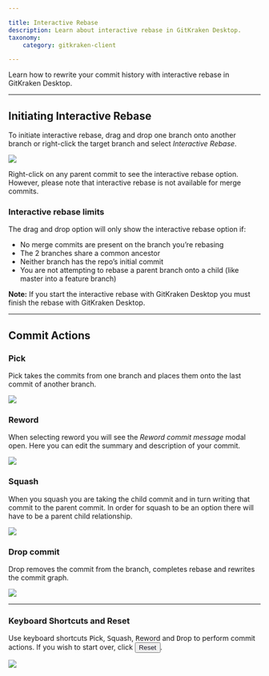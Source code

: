 ```yaml
---

title: Interactive Rebase
description: Learn about interactive rebase in GitKraken Desktop.
taxonomy:
    category: gitkraken-client

---
```


Learn how to rewrite your commit history with interactive rebase in GitKraken Desktop.

***

## Initiating Interactive Rebase
To initiate interactive rebase, drag and drop one branch onto another branch or right-click the target branch and select <em class='context-menu'>Interactive Rebase</em>.

<img src='/wp-content/uploads/interactive-rebase-init.gif' class='img-bordered img-responsive center' />

Right-click on any parent commit to see the interactive rebase option. However, please note that interactive rebase is not available for merge commits.

### Interactive rebase limits

The drag and drop option will only show the interactive rebase option if:

- No merge commits are present on the branch you’re rebasing
- The 2 branches share a common ancestor
- Neither branch has the repo’s initial commit
- You are not attempting to rebase a parent branch onto a child (like master into a feature branch)

<div class='callout callout--note'>
    <p><strong>Note:</strong> If you start the interactive rebase with GitKraken Desktop you must finish the rebase with GitKraken Desktop.</p>
</div>

---

## Commit Actions

### Pick
Pick takes the commits from one branch and places them onto the last commit of another branch.

<img src='/wp-content/uploads/pick.gif' class='img-bordered img-responsive center' />

### Reword
When selecting reword you will see the <em class='context-menu'>Reword commit message</em> modal open. Here you can edit the summary and description of your commit.

<img src='/wp-content/uploads/reword.png' class='img-bordered img-responsive center' />

### Squash
When you squash you are taking the child commit and in turn writing that commit to the parent commit. In order for squash to be an option there will have to be a parent child relationship.

<img src='/wp-content/uploads/squash.png' class='img-bordered img-responsive center' />

### Drop commit
Drop removes the commit from the branch, completes rebase and rewrites the commit graph.

<img src='/wp-content/uploads/drop.gif' class='img-bordered img-responsive center' />

---

### Keyboard Shortcuts and Reset
Use keyboard shortcuts <kbd>P</kbd>ick, <kbd>S</kbd>quash, <kbd>R</kbd>eword and <kbd>D</kbd>rop to perform commit actions. If you wish to start over, click <button class='button button--primary button--ui button--nolink'><span style='color:#141422;'>Reset</span></button>.

<img src='/wp-content/uploads/keyboard-shortcut-reset.gif' class='img-bordered img-responsive center' />